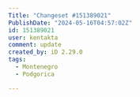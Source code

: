 ```yaml
---
Title: "Changeset #151389021"
PublishDate: "2024-05-16T04:57:02Z"
id: 151389021
user: kentakta
comment: update
created_by: iD 2.29.0
tags:
  - Montenegro
  - Podgorica

---
```

